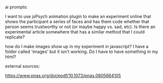 ai prompts:

I want to use jsPsych animation plugin to make an experiment online that shows the participant a series of faces and has them code whether that person seems trustworthy or not (or maybe happy vs. sad, etc). Is there an experimental article somewhere that has a similar method that I could replicate? 

how do I make images show up in my experiment in javascript? I have a folder called 'images' but it isn't working. Do I have to have something in my html?




external sources:

https://www.pnas.org/doi/epdf/10.1073/pnas.0805664105 